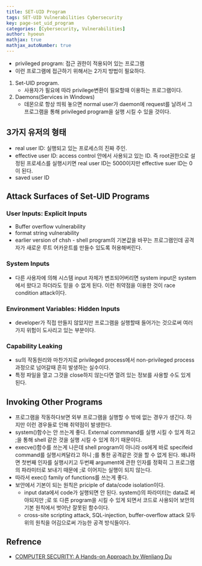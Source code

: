 ```yaml
---
title: SET-UID Program
tags: SET-UID Vulnerabilities Cybersecurity
key: page-set_uid_program
categories: [Cybersecurity, Vulnerabilities]
author: hyoeun
mathjax: true
mathjax_autoNumber: true
---
```


* privileged program: 접근 권한이 적용되어 있는 프로그램
* 이런 프로그램에 접근하기 위해서는 2가지 방법이 필요하다. 
1. Set-UID program.
    * 사용자가 필요에 따라 privilege변환이 필요할때 이용하는 프로그램이다.
2. Daemons(Services in Windows)
    * 데몬으로 항상 띄워 놓으면 normal user가 daemon에 request를 날려서 그 프로그램을 통해 privileged program을 실행 시킬 수 있을 것이다.

## 3가지 유저의 형태

* real user ID: 실행되고 있는 프로세스의 진짜 주인.
* effective user ID: access control 안에서 사용되고 있는 ID. 즉 root권한으로 설정된 프로세스를 실행시키면 real user ID는 5000이지만 effective suer ID는 0이 된다.
* saved user ID

## Attack Surfaces of Set-UID Programs

### User Inputs: Explicit Inputs
* Buffer overflow vulnerability
* format string vulnerability
* earlier version of chsh - shell program의 기본값을 바꾸는 프로그램인데 공격자가 새로운 루트 어카운트를 만들수 있도록 허용해버린다.

### System Inputs
* 다른 사용자에 의해 시스템 input 자체가 변조되어버리면 system input은 system에서 왔다고 하더라도 믿을 수 없게 된다. 이런 취약점을 이용한 것이 race condition attack이다.

### Environment Variables: Hidden Inputs
* developer가 직접 만들지 않았지만 프로그램을 실행할때 들어가는 것으로써 여러가지 위험이 도사리고 있는 부분이다.

### Capability Leaking
* su의 작동원리와 마찬가지로 privileged process에서 non-privileged process과정으로 넘어갈때 흔히 발생하는 실수이다.
* 특정 파일을 열고 그것을 close하지 않는다면 열려 있는 정보를 사용할 수도 있게 된다.

## Invoking Other Programs

* 프로그램을 작동하다보면 외부 프로그램을 실행할 수 밖에 없는 경우가 생긴다. 하지만 이런 경우들로 인해 취약점이 발생한다.
* system()함수는 안 쓰는게 좋다. External commmand를 실행 시킬 수 있게 하고 ;을 통해 shell 같은 것을 실행 시킬 수 있게 하기 때문이다.
* execve()함수를 쓰는게 나은데 shell program이 아니라 os에게 바로 specifeid command를 실행시켜달라고 하니 ;를 통한 공격같은 것을 할 수 없게 된다. 왜냐하면 첫번째 인자를 실행시키고 두번째 argument에 관한 인자를 정확히 그 프로그램의 파라미터로 보내기 때문에 ;로 이어지는 실행이 되지 않는다.
* 따라서 exec() family of functions를 쓰는게 좋다.
* 보안에서 기본이 되는 원칙은 priciple of data/code isolation이다.
    * input data에서 code가 실행되면 안 된다. system()의 파라미터는 data로 써야되지만 ;로 또 다른 program을 시킬 수 있게 되면서 코드로 사용되어 보안의 기본 원칙에서 벗어난 잘못된 함수이다.
    * cross-site scripting attack, SQL-injection, buffer-overflow attack 모두 위의 원칙을 어김으로써 가능한 공격 방식들이다.

## Refrence

* [COMPUTER SECURITY: A Hands-on Approach by Wenliang Du](https://www.amazon.com/Computer-Security-Hands-Approach-Wenliang/dp/154836794X)